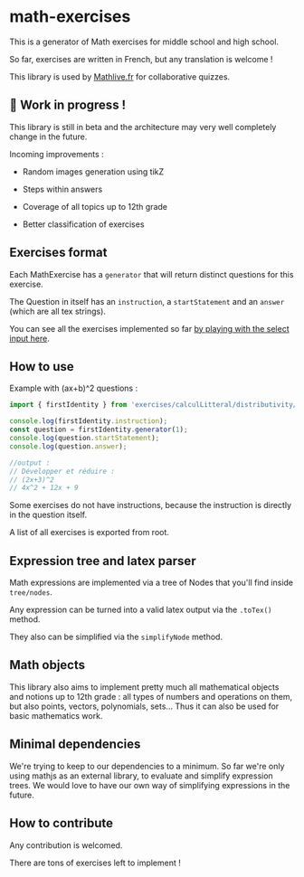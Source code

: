 # math-exercises

This is a generator of Math exercises for middle school and high school.

So far, exercises are written in French, but any translation is welcome !

This library is used by [Mathlive.fr](https://www.mathlive.fr) for collaborative quizzes.

## 🚧 Work in progress !

This library is still in beta and the architecture may very well completely change in the future.

Incoming improvements :

- Random images generation using tikZ

- Steps within answers

- Coverage of all topics up to 12th grade

- Better classification of exercises

## Exercises format

Each MathExercise has a `generator` that will return distinct questions for this exercise.

The Question in itself has an `instruction`, a `startStatement` and an `answer` (which are all tex strings).

You can see all the exercises implemented so far [by playing with the select input here](https://www.mathlive.fr/teacher/createActivity/quizCollab/623366c277e90f70691aee70/).

## How to use

Example with (ax+b)^2 questions :

```js
import { firstIdentity } from 'exercises/calculLitteral/distributivity/firstIdentity';

console.log(firstIdentity.instruction);
const question = firstIdentity.generator(1);
console.log(question.startStatement);
console.log(question.answer);

//output :
// Développer et réduire :
// (2x+3)^2
// 4x^2 + 12x + 9
```

Some exercises do not have instructions, because the instruction is directly in the question itself.

A list of all exercises is exported from root.

## Expression tree and latex parser

Math expressions are implemented via a tree of Nodes that you'll find inside `tree/nodes`.

Any expression can be turned into a valid latex output via the `.toTex()` method.

They also can be simplified via the `simplifyNode` method.

## Math objects

This library also aims to implement pretty much all mathematical objects and notions up to 12th grade : all types of numbers and operations on them, but also points, vectors, polynomials, sets... Thus it can also be used for basic mathematics work.

## Minimal dependencies

We're trying to keep to our dependencies to a minimum. So far we're only using mathjs as an external library, to evaluate and simplify expression trees. We would love to have our own way of simplifying expressions in the future.

## How to contribute

Any contribution is welcomed.

There are tons of exercises left to implement !
